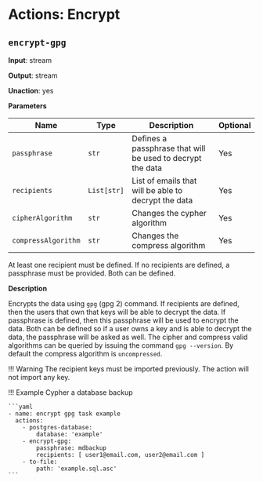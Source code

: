 # Actions: Encrypt

## `encrypt-gpg`

**Input**: stream

**Output**: stream

**Unaction**: yes

**Parameters**

| Name | Type | Description | Optional |
|------|------|-------------|----------|
| `passphrase` | `str` | Defines a passphrase that will be used to decrypt the data | Yes |
| `recipients` | `List[str]` | List of emails that will be able to decrypt the data | Yes |
| `cipherAlgorithm` | `str` | Changes the cypher algorithm | Yes |
| `compressAlgorithm` | `str` | Changes the compress algorithm | Yes |

At least one recipient must be defined. If no recipients are defined, a passphrase must be provided. Both can be defined.

**Description**

Encrypts the data using `gpg` (gpg 2) command. If recipients are defined, then the users that own that keys will be able to decrypt the data. If passphrase is defined, then this passphrase will be used to encrypt the data. Both can be defined so if a user owns a key and is able to decrypt the data, the passphrase will be asked as well. The cipher and compress valid algorithms can be queried by issuing the command `gpg --version`. By default the compress algorithm is `uncompressed`.

!!! Warning
    The recipient keys must be imported previously. The action will not import any key.

!!! Example
    Cypher a database backup

    ```yaml
    - name: encrypt gpg task example
      actions:
        - postgres-database:
            database: 'example'
        - encrypt-gpg:
            passphrase: mdbackup
            recipients: [ user1@email.com, user2@email.com ]
        - to-file:
            path: 'example.sql.asc'
    ```
